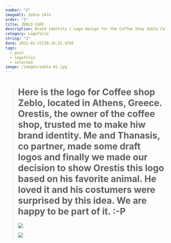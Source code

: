 ```yaml
---
number: "2"
imageAlt: Zeblo CAfe
order: "1"
title: ZEBLO CAFE
description: Brand identity / Logo design for the Coffee Shop Zeblo Cafe "The Original"
category: Logofolio
string: "1"
date: 2022-01-21T20:18:31.479Z
tags:
  - post
  - logofolio
  - selected
image: /images/zeblo-01.jpg
---
```

> # Here is the logo for Coffee shop Zeblo, located in Athens, Greece. Orestis, the owner of the coffee shop, trusted me to make hiw brand identity. Me and Thanasis, co partner, made some draft logos and finally we made our decision to show Orestis this logo based on his favorite animal. He loved it and his costumers were surprised by this idea. We are happy to be part of it. :-P
>
> ![](/images/zeblo-02.jpg)
>
> ![](/images/zeblo-03.jpg)